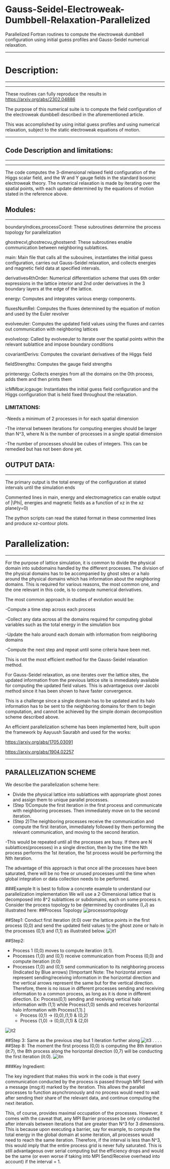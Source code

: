 # Gauss-Seidel-Electroweak-Dumbbell-Relaxation-Parallelized
Parallelized Fortran routines to compute the electroweak dumbbell configuration using initial guess profiles and Gauss-Seidel numerical relaxation.

-----------------------------------------------------------------------------------------------------------------------------------------------------

# Description:
---------------------------------
-----------------------------------------------------------------------------------------------------------------------------------------------------

These routines can fully reproduce the results in https://arxiv.org/abs/2302.04886

The purpose of this numerical suite is to compute the field configuration of the electroweak dumbbell described in the aforementioned article. 

This was accomplished by using initial guess profiles and using numerical relaxation, subject to the static electroweak equations of motion.

-----------------------------------------------------------------------------------------------------------------------------------------------------

## Code Description and limitations:
---------------------------------
-----------------------------------------------------------------------------------------------------------------------------------------------------

The code computes the 3-dimensional relaxed field configuration of the Higgs scalar field, and the W and Y gauge fields in the standard bosonic electroweak 
theory. The numerical relaxation is made by iterating over the spatial points, with each update determined by the equations of motion stated in the reference above.

## Modules:
-------

boundaryIndices,processCoord: These subroutines determine the process topology for parallelization

ghostrecvl,ghostrecvu,ghostsend: These subroutines enable communication between neighboring sublattices.

main: Main file that calls all the subouines, instantiates the initial guess configuration, carries out Gauss-Seidel relaxation, and collects energies and magnetic field data at specified intervals.

derivatives4thOrder: Numerical differentiation scheme that uses 6th order expressions in the lattice interior and 2nd order derivatives in the 3 boundary layers at the edge of the lattice.

energy: Computes and integrates various energy components.

fluxesNumRel: Computes the fluxes determined by the equation of motion and used by the Euler revolver

evolveeuler: Computes the updated field values using the fluxes and carries out communication with neighboring lattices

evolveloop: Called by evolveeuler to iterate over the spatial points within the relevant sublattice and impose boundary conditions

covariantDerivs: Computes the covariant derivatives of the Higgs field

fieldStrengths: Computes the gauge field strengths

printenergy: Collects energies from all the domains on the 0th process, adds them and then prints them

icMMbar,icgauge: Instantiates the initial guess field configuration and the Higgs configuration that is held fixed throughout the relaxation.

### LIMITATIONS:

-Needs a minimum of 2 processes in for each spatial dimension

-The interval between iterations for computing energies should be larger than N^3, where N is the number of processes in a single spatial dimension

-The number of processes should be cubes of integers. This can be remedied but has not been done yet.

## OUTPUT DATA:
-----------

The primary output is the total energy of the configuration at stated intervals until the simulation ends

Commented lines in main, energy and electromagnetics can enable output of |\Phi|, energies and magnetic fields as a function of xz in the xz plane(y=0)

The python scripts can read the stated format in these commented lines and produce xz-contour plots.

# Parallelization:
----------------
For the purpose of lattice simulation, it is common to divide the physical domain into subdomains handled by the different processes.
The division of the physical domains has to be accompanied by ghost sites or a halo around the physical domains which has information about the neighboring 
domains. This is required for various reasons, the most common one, and the one relevant in this code, is to compute numerical derivatives.

The most common approach in studies of evolution would be:

-Compute a time step across each process

-Collect any data across all the domains required for computing global variables such as the total energy in the simulation box

-Update the halo around each domain with information from neighboring domains

-Compute the next step and repeat until some criteria have been met.

This is not the most efficient method for the Gauss-Seidel relaxation method.

For Gauss-Seidel relaxation, as one iterates over the lattice sites, the updated information from the previous lattice site is immediately available
for computing the updated field values. This is advantageous over Jacobi method since it has been shown to have faster convergence.

This is a challenge since a single domain has to be updated and its halo information has to be sent to the neighboring domains for them to begin computation,
and cannot be achieved by the simple domain decomposition scheme described above.

An efficient parallelization scheme has been implemented here, built upon the framework by Aayuush Saurabh and used for the works:

https://arxiv.org/abs/1705.03091

https://arxiv.org/abs/1904.02257

-----------------------------------------------------------------------------------------------------------------------------------------------------
## PARALLELIZATION SCHEME
We describe the parallelization scheme here:

- Divide the physical lattice into sublattices with appropriate ghost zones and assign them to unique parallel processes.
- (Step 1)Compute the first iteration in the first process and communicate with neighboring processes. Then immediately move on to the second iteration.
- (Step 2)The neighboring processes receive the communication and compute the first iteration, immediately followed by them performing the relevant communication, and moving to the second iteration.

-This would be repeated until all the processes are busy. If there are N sublattices(processes) in a single direction, then by the time the Nth process performs the 1st iteration, the 1st process would be performing the Nth iteration.

The advantage of this approach is that once all the processes have been saturated, there will be no free or unused processes until the time when global integration or data collection needs to be performed.

###Example
It is best to follow a concrete example to understand our parallelization implementation
We will use a 2-Dimensional lattice that is decomposed into 8^2 sublattices or subdomains, each on some process n.
Consider the process topology to be determined by coordinates (I,J) as illustrated here:
##Process Topology
![processortopology](https://github.com/Teerthal/Gauss-Seidel-Electroweak-Dumbbell-Relaxation-Parallelized/assets/95438989/e997a4d4-eff1-4e44-99a3-f581fa8a02bc)

##Step1: Conduct first iteration (it:0) over the lattice points in the first process (0,0) and send the updated field values to the ghost zone or halo in the processes (0,1) and (1,1) as illustrated below.
![it1](https://github.com/Teerthal/Gauss-Seidel-Electroweak-Dumbbell-Relaxation-Parallelized/assets/95438989/85579d8f-40dd-4b11-811e-74e04e1d99ca)

##Step2: 
- Process 1 (0,0) moves to compute iteration (it:1).
- Processes (1,0) and (0,1) receive communication from Process (0,0) and compute iteration (it:0)
- Processes (1,0) and (0,1) send communication to its neighboring process (Indicated by Blue arrows) [!Important Note: The horizontal arrows represent sending/receiving information in the horizontal direction and the vertical arrows represent the same but for the vertical direction. Therefore, there is no issue in different processes sending and receiving information to a common process, as long as it is done in different direction. Ex: Process(0,1) sending and receiving vertical halo information with (1,1) while Process(1,0) sends and receives horizontal halo information with Process(1,1).]
  - Process (0,1) -> (0,0),(1,1) & (0,2)
  - Process (1,0) -> (0,0),(1,1) & (2,0)

![it2](https://github.com/Teerthal/Gauss-Seidel-Electroweak-Dumbbell-Relaxation-Parallelized/assets/95438989/4bd7e135-a925-4a16-8bd1-a68edb031c80)

##Step 3: Same as the previous step but 1 iteration further along
![it3](https://github.com/Teerthal/Gauss-Seidel-Electroweak-Dumbbell-Relaxation-Parallelized/assets/95438989/bf437acd-1527-4ce8-87b0-9c69b6964f44)
.
.
.
.
##Step 8: The moment the first process (0,0) is computing the 8th iteration (it:7), the 8th process along the horizontal direction (0,7) will be conducting the first iteration (it:0).
![itn](https://github.com/Teerthal/Gauss-Seidel-Electroweak-Dumbbell-Relaxation-Parallelized/assets/95438989/dbe10bb7-cb91-4835-a514-3ef1be6609d4)


###Key Ingredient:

The key ingredient that makes this work in the code is that every communication conducted by the process is passed through MPI Send with a message (msg:it) marked by the iteration. This allows the parallel processes to function asynchronously and no process would need to wait after sending their share of the relevant data, and continue computing the next iteration. 

This, of course, provides maximal occupation of the processes. However, it comes with the caveat that, any MPI Barrier processes be only conducted after intervals between iterations that are greater than N^3 for 3 dimensions. This is because upon executing a barrier, say for example, to compute the total energy in the global domain at some iteration, all processes would need to reach the same iteration. Therefore, if the interval is less than N^3, this would imply that the entire process grid is never fully saturated. This is still advantageous over serial computing but the efficiency drops and would be the same (or even worse if taking into MPI Send/Receive overhead into account) if the interval = 1.
